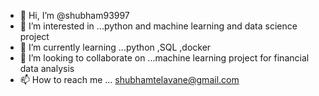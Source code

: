 - 👋 Hi, I’m @shubham93997
- 👀 I’m interested in ...python and machine learning and data science project
- 🌱 I’m currently learning ...python ,SQL ,docker 
- 💞️ I’m looking to collaborate on ...machine learning project for financial data analysis
- 📫 How to reach me ... shubhamtelavane@gmail.com

<!---
shubham93997/shubham93997 is a ✨ special ✨ repository because its `README.md` (this file) appears on your GitHub profile.
You can click the Preview link to take a look at your changes.
--->
